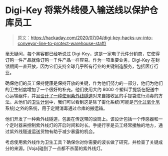 # Digi-Key 将紫外线侵入输送线以保护仓库员工

> 原文：<https://hackaday.com/2020/07/04/digi-key-hacks-uv-into-conveyor-line-to-protect-warehouse-staff/>

毫无疑问，每个黑客都已经听说过 Digi-Key，这是一家电子元件分销商，它使得订购一件产品就像订购一千件产品一样容易。作为一项重要业务，Digi-Key 在封锁期间一直开放，因为它们支持全球几乎所有行业的关键制造服务，包括医疗行业。

确保他们的员工保持健康是保持开放的关键，作为他们努力的一部分，他们为他们的卫生制度增加了一个很好的补充。他们使用大约 8000 个塑料手提袋在配送中心运输组件，并且[设计了一种使用紫外线隧道](https://www.industryweek.com/covid19/article/21131470/keeping-employees-safe)对来自接收区的手提袋进行消毒的方法。从他们的[卫生计划](https://media.digikey.com/Resources/covid19/dk-proactive-response.pdf)中，我们可以看到这是除了雾化系统(可能是[汽化过氧化氢](https://en.wikipedia.org/wiki/Vaporized_hydrogen_peroxide)系统)之外的系统，用于定期消毒通过仓库的搬运箱。

他们开发了一种紫外线隧道，包裹在传送带的滚筒上。该设计包括一个传感器和一个定时器来控制紫外线灯的开启时间和时长。手提行李是员工经常接触的地方，通过紫外线隧道运送货物有助于减少暴露的机会。

考虑使用紫外线作为卫生工具？确保你对你需要的波长做了研究，并检查了关键成分的来源。[Voja]碰到了一点都不杀菌的紫外线灯。